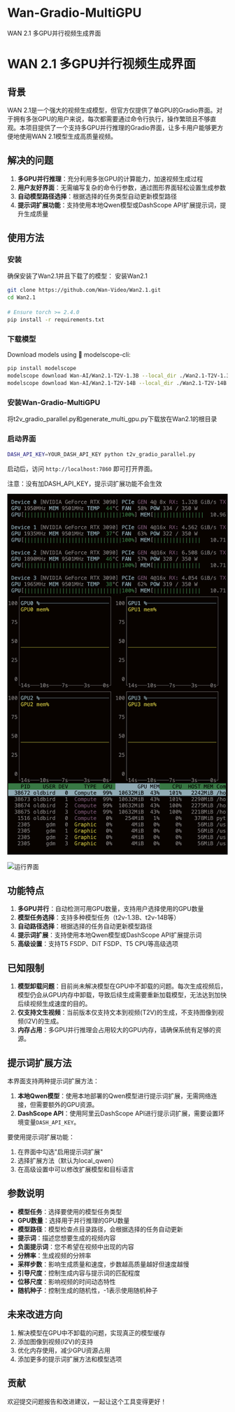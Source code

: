 # Wan-Gradio-MultiGPU
WAN 2.1 多GPU并行视频生成界面


# WAN 2.1 多GPU并行视频生成界面

## 背景

WAN 2.1是一个强大的视频生成模型，但官方仅提供了单GPU的Gradio界面。对于拥有多张GPU的用户来说，每次都需要通过命令行执行，操作繁琐且不够直观。本项目提供了一个支持多GPU并行推理的Gradio界面，让多卡用户能够更方便地使用WAN 2.1模型生成高质量视频。

## 解决的问题

1. **多GPU并行推理**：充分利用多张GPU的计算能力，加速视频生成过程
2. **用户友好界面**：无需编写复杂的命令行参数，通过图形界面轻松设置生成参数
3. **自动模型路径选择**：根据选择的任务类型自动更新模型路径
4. **提示词扩展功能**：支持使用本地Qwen模型或DashScope API扩展提示词，提升生成质量

## 使用方法

### 安装

确保安装了Wan2.1并且下载了的模型：
安装Wan2.1
```bash
git clone https://github.com/Wan-Video/Wan2.1.git
cd Wan2.1

# Ensure torch >= 2.4.0
pip install -r requirements.txt
```

### 下载模型
Download models using 🤖 modelscope-cli:

```bash
pip install modelscope
modelscope download Wan-AI/Wan2.1-T2V-1.3B --local_dir ./Wan2.1-T2V-1.3B
modelscope download Wan-AI/Wan2.1-T2V-14B --local_dir ./Wan2.1-T2V-14B
```

### 安装Wan-Gradio-MultiGPU
将t2v_gradio_parallel.py和generate_multi_gpu.py下载放在Wan2.1的根目录


### 启动界面

```bash
DASH_API_KEY=YOUR_DASH_API_KEY python t2v_gradio_parallel.py
```

启动后，访问 `http://localhost:7860` 即可打开界面。

注意：没有加DASH_API_KEY，提示词扩展功能不会生效

![GPU运行情况](GPU.png "GPU运行情况")

![运行界面](UI.png "运行界面")


## 功能特点

1. **多GPU并行**：自动检测可用GPU数量，支持用户选择使用的GPU数量
2. **模型任务选择**：支持多种模型任务（t2v-1.3B、t2v-14B等）
3. **自动路径选择**：根据选择的任务自动更新模型路径
4. **提示词扩展**：支持使用本地Qwen模型或DashScope API扩展提示词
5. **高级设置**：支持T5 FSDP、DiT FSDP、T5 CPU等高级选项

## 已知限制

1. **模型卸载问题**：目前尚未解决模型在GPU中不卸载的问题。每次生成视频后，模型仍会从GPU内存中卸载，导致后续生成需要重新加载模型，无法达到加快后续视频生成速度的目的。
2. **仅支持文生视频**：当前版本仅支持文本到视频(T2V)的生成，不支持图像到视频(I2V)的生成。
3. **内存占用**：多GPU并行推理会占用较大的GPU内存，请确保系统有足够的资源。

## 提示词扩展方法

本界面支持两种提示词扩展方法：

1. **本地Qwen模型**：使用本地部署的Qwen模型进行提示词扩展，无需网络连接，但需要额外的GPU资源。
2. **DashScope API**：使用阿里云DashScope API进行提示词扩展，需要设置环境变量`DASH_API_KEY`。

要使用提示词扩展功能：
1. 在界面中勾选"启用提示词扩展"
2. 选择扩展方法（默认为local_qwen）
3. 在高级设置中可以修改扩展模型和目标语言

## 参数说明

- **模型任务**：选择要使用的模型任务类型
- **GPU数量**：选择用于并行推理的GPU数量
- **模型路径**：模型检查点目录路径，会根据选择的任务自动更新
- **提示词**：描述您想要生成的视频内容
- **负面提示词**：您不希望在视频中出现的内容
- **分辨率**：生成视频的分辨率
- **采样步数**：影响生成质量和速度，步数越高质量越好但速度越慢
- **引导尺度**：控制生成内容与提示词的匹配程度
- **位移尺度**：影响视频的时间动态特性
- **随机种子**：控制生成的随机性，-1表示使用随机种子

## 未来改进方向

1. 解决模型在GPU中不卸载的问题，实现真正的模型缓存
2. 添加图像到视频(I2V)的支持
3. 优化内存使用，减少GPU资源占用
4. 添加更多的提示词扩展方法和模型选项

## 贡献

欢迎提交问题报告和改进建议，一起让这个工具变得更好！
